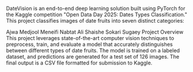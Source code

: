 DateVision is an end-to-end deep learning solution built using PyTorch for the Kaggle competition "Open Data Day 2025: Dates Types Classification." This project classifies images of date fruits into seven distinct categories:

Ajwa
Medjool
Meneifi
Nabtat Ali
Shaishe
Sokari
Sugaey
Project Overview
This project leverages state-of-the-art computer vision techniques to preprocess, train, and evaluate a model that accurately distinguishes between different types of date fruits. The model is trained on a labeled dataset, and predictions are generated for a test set of 126 images. The final output is a CSV file formatted for submission to Kaggle.

